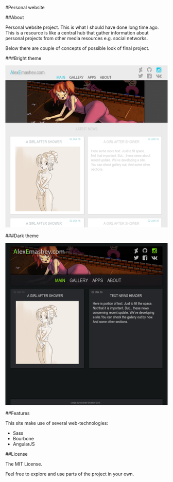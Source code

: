 #Personal website

##About

Personal website project. This is what I should have done long time ago. This is a resource is like a central hub that gather information about personal projects from other media resources e.g. social networks.

Below there are couple of concepts of possible look of final project.

###Bright theme

![BrightSide](templates/template_bright_side.png)

###Dark theme

![DarkSide](templates/template_dark_side.png)

##Features

This site make use of several web-technologies:

- Sass
- Bourbone
- AngularJS

##License

The MIT License.

Feel free to explore and use parts of the project in your own.